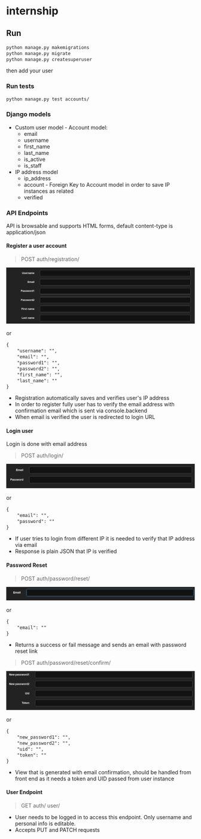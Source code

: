 # internship

## Run

```
python manage.py makemigrations
python manage.py migrate
python manage.py createsuperuser
```

then add your user

### Run tests

```
python manage.py test accounts/
```

### Django models

* Custom user model - Account model:
  * email
  * username
  * first_name
  * last_name
  * is_active
  * is_staff
* IP address model
  * ip_address
  * account - Foreign Key to Account model in order to save IP instances as related
  * verified

### API Endpoints

API is browsable and supports HTML forms, default content-type is application/json

#### Register a user account

> POST auth/registration/


![1670638348774](image/README/1670638348774.png)

or

```
{
    "username": "",
    "email": "",
    "password1": "",
    "password2": "",
    "first_name": "",
    "last_name": ""
}
```

* Registration automatically saves and verifies user's IP address
* In order to register fully user has to verify the email address with confirmation email which is sent via console.backend
* When email is verified the user is redirected to login URL

#### Login user

Login is done with email address

> POST auth/login/

![1670638557644](image/README/1670638557644.png)

or

```
{
    "email": "",
    "password": ""
}
```

* If user tries to login from different IP it is needed to verify that IP address via email
* Response is plain JSON that IP is verified

#### Password Reset

> POST auth/password/reset/

![1670640012817](image/README/1670640012817.png)

or

```
{
    "email": ""
}
```

* Returns a success or fail message and sends an email with password reset link

> POST auth/password/reset/confirm/

![1670640243677](image/README/1670640243677.png)

or

```
{
    "new_password1": "",
    "new_password2": "",
    "uid": "",
    "token": ""
}
```

* View that is generated with email confirmation, should be handled from front end as it needs a token and UID passed from user instance

#### User Endpoint

> GET auth/ user/

* User needs to be logged in to access this endpoint. Only username and personal info is editable.
* Accepts PUT and PATCH requests
